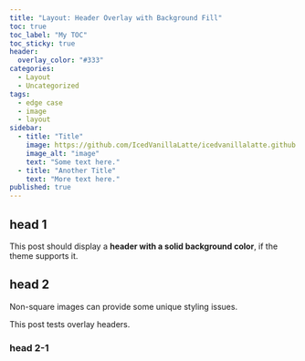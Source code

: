 ```yaml
---
title: "Layout: Header Overlay with Background Fill"
toc: true
toc_label: "My TOC"
toc_sticky: true
header:
  overlay_color: "#333"
categories:
  - Layout
  - Uncategorized
tags:
  - edge case
  - image
  - layout
sidebar:
  - title: "Title"
    image: https://github.com/IcedVanillaLatte/icedvanillalatte.github.io/blob/master/assets/images/avatar1.png?raw=true
    image_alt: "image"
    text: "Some text here."
  - title: "Another Title"
    text: "More text here."
published: true
---
```


## head 1

This post should display a **header with a solid background color**, if the theme supports it.

## head 2
Non-square images can provide some unique styling issues.

This post tests overlay headers.

### head 2-1
<!--stackedit_data:
eyJoaXN0b3J5IjpbLTQxMjUxODc3MSwtMjA4NTY0NjY5Nl19
-->